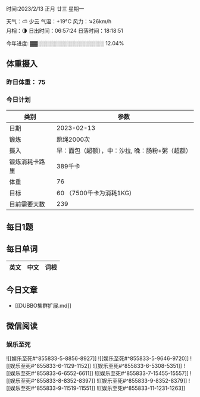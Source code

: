 

时间:2023/2/13 正月 廿三 星期一

天气：⛅️  少云 气温：+19°C 风力：↘26km/h  
月相：🌗 日出时间：06:57:24 日落时间：18:18:51

今年进度: ▓▓░░░░░░░░░░░░░░░░░░ 12.04%

## 体重摄入

### 昨日体重： 75
### 今日计划
| 类别           | 参数                    |
| -------------- | ----------------------- |
| 日期           | 2023-02-13               |
| 锻炼           |        跳绳2000次       |
| 摄入           | 早：面包（超额），中：沙拉, 晚：肠粉+粥（超额） |
| 锻炼消耗卡路里 | 389千卡| 
| 体重           |  76                      |
| 目标           | 60      （7500千卡为消耗1KG）                |
| 目前需要天数               | 239                          |

## 每日1题


## 每日单词

| 英文       | 中文       |词根|
| ---------- | ---------- | ---|


## 今日文章

- [[DUBBO集群扩展.md]]

## 微信阅读

<!-- start of weread -->

### 娱乐至死
![[娱乐至死#^855833-5-8856-8927]]
![[娱乐至死#^855833-5-9646-9720]]
![[娱乐至死#^855833-6-1129-1152]]
![[娱乐至死#^855833-6-5308-5351]]
![[娱乐至死#^855833-6-6552-6611]]
![[娱乐至死#^855833-7-15455-15557]]
![[娱乐至死#^855833-8-8352-8397]]
![[娱乐至死#^855833-9-8352-8379]]
![[娱乐至死#^855833-9-11519-11551]]
![[娱乐至死#^855833-11-1231-1263]]

<!-- end of weread -->
